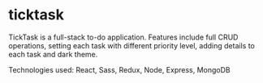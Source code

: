 # ticktask
TickTask is a full-stack to-do application. Features include full CRUD operations, setting each task with different priority level, adding details to each task and dark theme. 

Technologies used: React, Sass, Redux, Node, Express, MongoDB
